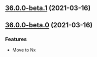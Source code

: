 ## [36.0.0-beta.1](https://github.com/swimlane/ngx-ui/compare/36.0.0-beta.0...36.0.0-beta.1) (2021-03-16)

## [36.0.0-beta.0](https://github.com/swimlane/ngx-ui/compare/29.3.0...36.0.0-beta.0) (2021-03-16)

### Features

- Move to Nx
